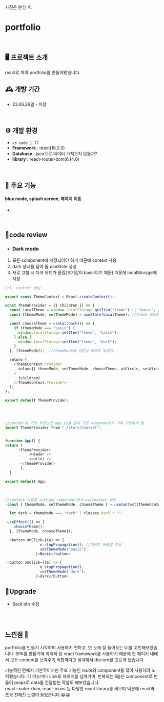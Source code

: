 사진은 완성 후..
<br>


# portfolio
<br>


## 🖥️ 프로젝트 소개
react로 저의 portfolio를 만들어봤습니다. 
<br>

## 🕰️ 개발 기간
* 23.06.26일 - 미정
<br>


## ⚙️ 개발 환경
- `vs code 1.77`
- **Framework** : react(18.2.0)
- **Database** : json으로 데이터 가져오지 않을까? 
- **library** : react-router-dom(6.14.0)
<br>


## 📌 주요 기능
#### blue mode, splash screen, 페이지 이동  
- 


<br>


## 🧾code review
- ### Dark mode 

   
1. 모든 component에 저장되어야 하기 때문에 context 사용 
2. dark 상태를 담아 둘 useState 생성
3. 새로 고침 시 다크 모드가 풀림(초기값이 basic이기 때문) 때문에 localStorage에 저장   


```javascript
//1. context 생성

export const ThemeContext = React.createContext();

const ThemeProvider = ({ children }) => {
  const LocalTheme = window.localStorage.getItem("theme") || "basic"; //local에 data가 없으면 basic이 들어감
  const [themeMode, setThemeMode] = useState(LocalTheme); //theme 모드의 값을localStorage에서 가져와서 할당

  const chooseTheme = useCallback(() => {
    if (themeMode === "basic") {
      window.localStorage.setItem("theme", "basic");
    } else {
      window.localStorage.setItem("theme", "dark");
    }
  }, [themeMode]);  //themeMode를 의존성 배열로 넣었다. 

  return (
    <ThemeContext.Provider
      value={{ themeMode, setThemeMode, chooseTheme, atCircle, setAtcircle }}
    >
      {children}
    </ThemeContext.Provider>
  );
};

export default ThemeProvider;
```
<br />

```javascript

//povider로 가장 최상단인 app.js를 감싸 모든 component가 구독 가능하게 함
import ThemeProvider from "./store/Context";


function App() {
return (
      <ThemeProvider>
           <Header />
           <outlet />
       </ThemeProvider>
       );
  }

export default App;
```

<br />

```javascript
//context 사용할 setting component에서 useContext 생성
 const { themeMode, setThemeMode, chooseTheme } = useContext(ThemeContext);

  let dark = themeMode === "dark" ? classes.dark : "";

 useEffect(() => {
    chooseTheme();
  }, [themeMode, chooseTheme]);

  <button onClick={(e) => {
                e.stopPropagation(); //이벤트 버블링 현상
                setThemeMode("basic");
              }>Basic</button>

 <button onClick={(e) => {
                e.stopPropagation(); 
                setThemeMode("dark");
              }>dark</button>
```

## 🎇Upgrade

- Back btn 수정
  
```ruby

```
<br>


## 느낀점 📢

portfolio를 만들기 시작하며 사용하기 편하고, 한 눈에 잘 들어오는 UI를 고민해보았습니다.
SPA를 만들기에 최적화 된 react framework를 사용하기 때문에 한 페이지 내에서 모든 content를 보여주기 적합하다고 생각해서
discord를 고르게 됐습니다.

기능적인 면에서 기본적이지만 주요 기능인 route와 component를 많이 사용하려 노력했습니다.
각 메뉴마다 Link로 페이지를 넘어가며, 반복되는 li들은 component로 만들어 props로 data를 전달받는 작업도 해보았습니다.  
react-router-dom, react-icons 등 다양한 react library를 써보며 덕분에 react와 조금 친해진 느낌이 들었습니다.😀😀



